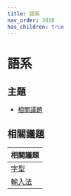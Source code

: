 ```yaml
---
title: 語系
nav_order: 3010
has_children: true
---
```



# 語系


## 主題

* [相關議題](#相關議題)




## 相關議題

| 相關議題 |
| --- |
| [字型](https://samwhelp.github.io/note-about-lubuntu-lxqt-with-kwin/read/subject/font.html) |
| [輸入法](https://samwhelp.github.io/note-about-lubuntu-lxqt-with-kwin/read/subject/input-method.html) |
